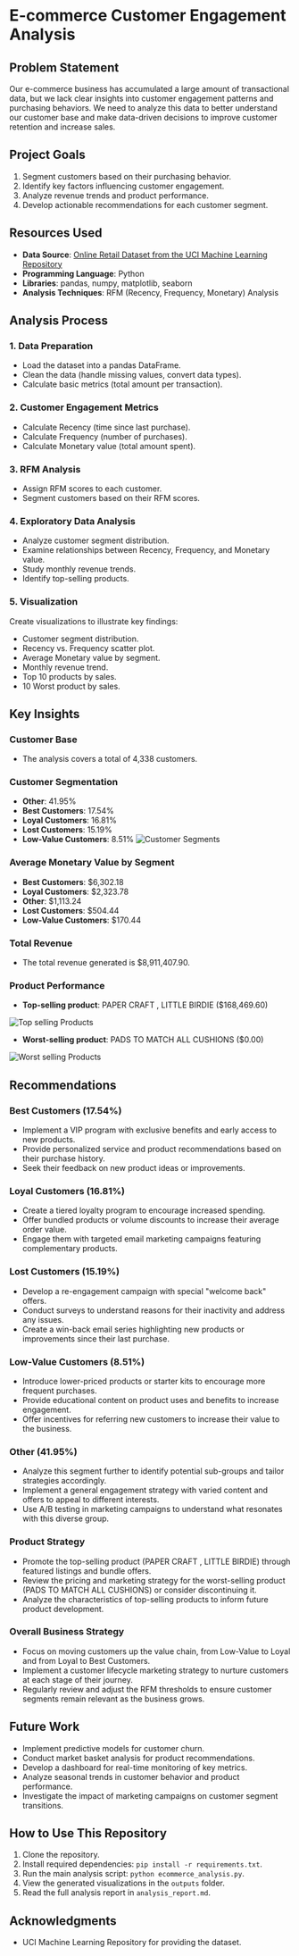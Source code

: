 # E-commerce Customer Engagement Analysis

## Problem Statement

Our e-commerce business has accumulated a large amount of transactional data, but we lack clear insights into customer engagement patterns and purchasing behaviors. We need to analyze this data to better understand our customer base and make data-driven decisions to improve customer retention and increase sales.

## Project Goals

1. Segment customers based on their purchasing behavior.
2. Identify key factors influencing customer engagement.
3. Analyze revenue trends and product performance.
4. Develop actionable recommendations for each customer segment.

## Resources Used

- **Data Source**: [Online Retail Dataset from the UCI Machine Learning Repository](https://archive.ics.uci.edu/dataset/352/online+retail)
- **Programming Language**: Python
- **Libraries**: pandas, numpy, matplotlib, seaborn
- **Analysis Techniques**: RFM (Recency, Frequency, Monetary) Analysis

## Analysis Process

### 1. Data Preparation
- Load the dataset into a pandas DataFrame.
- Clean the data (handle missing values, convert data types).
- Calculate basic metrics (total amount per transaction).

### 2. Customer Engagement Metrics
- Calculate Recency (time since last purchase).
- Calculate Frequency (number of purchases).
- Calculate Monetary value (total amount spent).

### 3. RFM Analysis
- Assign RFM scores to each customer.
- Segment customers based on their RFM scores.

### 4. Exploratory Data Analysis
- Analyze customer segment distribution.
- Examine relationships between Recency, Frequency, and Monetary value.
- Study monthly revenue trends.
- Identify top-selling products.

### 5. Visualization
Create visualizations to illustrate key findings:
- Customer segment distribution.
- Recency vs. Frequency scatter plot.
- Average Monetary value by segment.
- Monthly revenue trend.
- Top 10 products by sales.
- 10 Worst product by sales.

## Key Insights

### Customer Base
- The analysis covers a total of 4,338 customers.

### Customer Segmentation
- **Other**: 41.95%
- **Best Customers**: 17.54%
- **Loyal Customers**: 16.81%
- **Lost Customers**: 15.19%
- **Low-Value Customers**: 8.51%
![Customer Segments](https://github.com/EstherNjihia/Ecommerce_Online_Store_Analysis/blob/main/outputs/customer_segments.png)

### Average Monetary Value by Segment
- **Best Customers**: $6,302.18
- **Loyal Customers**: $2,323.78
- **Other**: $1,113.24
- **Lost Customers**: $504.44
- **Low-Value Customers**: $170.44

### Total Revenue
- The total revenue generated is $8,911,407.90.

### Product Performance
- **Top-selling product**: PAPER CRAFT , LITTLE BIRDIE ($168,469.60)

![Top selling Products](https://github.com/EstherNjihia/Ecommerce_Online_Store_Analysis/blob/main/outputs/top_10_products.png)

- **Worst-selling product**: PADS TO MATCH ALL CUSHIONS ($0.00)

![Worst selling Products](https://github.com/EstherNjihia/Ecommerce_Online_Store_Analysis/blob/main/outputs/worst_products.png)

## Recommendations

### Best Customers (17.54%)
- Implement a VIP program with exclusive benefits and early access to new products.
- Provide personalized service and product recommendations based on their purchase history.
- Seek their feedback on new product ideas or improvements.

### Loyal Customers (16.81%)
- Create a tiered loyalty program to encourage increased spending.
- Offer bundled products or volume discounts to increase their average order value.
- Engage them with targeted email marketing campaigns featuring complementary products.

### Lost Customers (15.19%)
- Develop a re-engagement campaign with special "welcome back" offers.
- Conduct surveys to understand reasons for their inactivity and address any issues.
- Create a win-back email series highlighting new products or improvements since their last purchase.

### Low-Value Customers (8.51%)
- Introduce lower-priced products or starter kits to encourage more frequent purchases.
- Provide educational content on product uses and benefits to increase engagement.
- Offer incentives for referring new customers to increase their value to the business.

### Other (41.95%)
- Analyze this segment further to identify potential sub-groups and tailor strategies accordingly.
- Implement a general engagement strategy with varied content and offers to appeal to different interests.
- Use A/B testing in marketing campaigns to understand what resonates with this diverse group.

### Product Strategy
- Promote the top-selling product (PAPER CRAFT , LITTLE BIRDIE) through featured listings and bundle offers.
- Review the pricing and marketing strategy for the worst-selling product (PADS TO MATCH ALL CUSHIONS) or consider discontinuing it.
- Analyze the characteristics of top-selling products to inform future product development.

### Overall Business Strategy
- Focus on moving customers up the value chain, from Low-Value to Loyal and from Loyal to Best Customers.
- Implement a customer lifecycle marketing strategy to nurture customers at each stage of their journey.
- Regularly review and adjust the RFM thresholds to ensure customer segments remain relevant as the business grows.

## Future Work

- Implement predictive models for customer churn.
- Conduct market basket analysis for product recommendations.
- Develop a dashboard for real-time monitoring of key metrics.
- Analyze seasonal trends in customer behavior and product performance.
- Investigate the impact of marketing campaigns on customer segment transitions.

## How to Use This Repository

1. Clone the repository.
2. Install required dependencies: `pip install -r requirements.txt`.
3. Run the main analysis script: `python ecommerce_analysis.py`.
4. View the generated visualizations in the `outputs` folder.
5. Read the full analysis report in `analysis_report.md`.

## Acknowledgments

- UCI Machine Learning Repository for providing the dataset.
